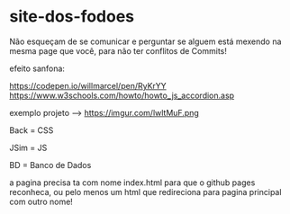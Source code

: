 # site-dos-fodoes

Não esqueçam de se comunicar e perguntar se alguem está mexendo na mesma page que você,
para não ter conflitos de Commits!

efeito sanfona:

https://codepen.io/willmarcel/pen/RyKrYY
https://www.w3schools.com/howto/howto_js_accordion.asp

exemplo projeto --> https://imgur.com/lwltMuF.png

Back = CSS

JSim = JS

BD = Banco de Dados

a pagina precisa ta com nome index.html para que o github pages reconheca, ou pelo menos um html que redireciona para pagina principal com outro nome!
